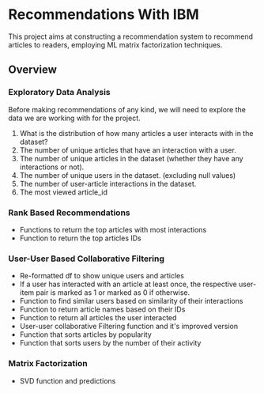 # Recommendations With IBM

This project aims at constructing a recommendation system to recommend articles to readers, employing ML matrix factorization techniques.

## Overview

### Exploratory Data Analysis

Before making recommendations of any kind, we will need to explore the data we are working with for the project.

1. What is the distribution of how many articles a user interacts with in the dataset?
2. The number of unique articles that have an interaction with a user.
3. The number of unique articles in the dataset (whether they have any interactions or not).
4. The number of unique users in the dataset. (excluding null values)
5. The number of user-article interactions in the dataset.
6. The most viewed article_id

### Rank Based Recommendations

* Functions to return the top articles with most interactions
* Function to return the top articles IDs

### User-User Based Collaborative Filtering

* Re-formatted df to show unique users and articles
* If a user has interacted with an article at least once, the respective user-item pair is marked as 1 or marked as 0 if otherwise.
* Function to find similar users based on similarity of their interactions
* Function to return article names based on their IDs
* Function to return all articles the user interacted
* User-user collaborative Filtering function and it's improved version
* Function that sorts articles by popularity
* Function that sorts users by the number of their activity

### Matrix Factorization

* SVD function and predictions
